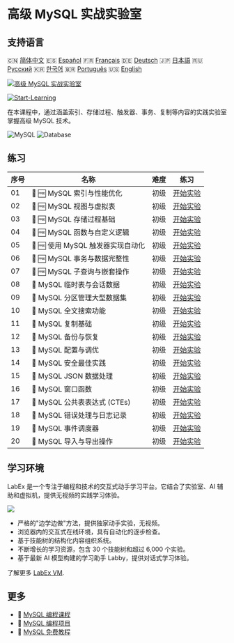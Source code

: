 # 高级 MySQL 实战实验室

## 支持语言

🇨🇳 [简体中文](README_zh.md) 🇪🇸 [Español](README_es.md) 🇫🇷 [Français](README_fr.md) 🇩🇪 [Deutsch](README_de.md) 🇯🇵 [日本語](README_ja.md) 🇷🇺 [Русский](README_ru.md) 🇰🇷 [한국어](README_ko.md) 🇧🇷 [Português](README_pt.md) 🇺🇸 [English](README.md) 

[![高级 MySQL 实战实验室](https://cover-creator.labex.io/advanced-mysql-practical-labs.png?lang=zh)](https://labex.io/zh/courses/advanced-mysql-practical-labs)

[![Start-Learning](https://img.shields.io/badge/Start-Learning-whitesmoke?style=for-the-badge)](https://labex.io/zh/courses/advanced-mysql-practical-labs)

在本课程中，通过涵盖索引、存储过程、触发器、事务、复制等内容的实践实验室掌握高级 MySQL 技术。

![MySQL](https://img.shields.io/badge/MySQL-whitesmoke?style=for-the-badge&logo=mysql)
![Database](https://img.shields.io/badge/Database-whitesmoke?style=for-the-badge&logo=database)


## 练习

|   序号 | 名称                              | 难度   | 练习                                                                                                                         |
|--------|-----------------------------------|--------|------------------------------------------------------------------------------------------------------------------------------|
|     01 | 📖 🆓 MySQL 索引与性能优化        | 初级   | <a target='_blank' href='https://labex.io/zh/tutorials/mysql-mysql-indexes-and-performance-optimization-550910'>开始实验</a> |
|     02 | 📖 🆓 MySQL 视图与虚拟表          | 初级   | <a target='_blank' href='https://labex.io/zh/tutorials/mysql-mysql-views-and-virtual-tables-550920'>开始实验</a>             |
|     03 | 📖 🆓 MySQL 存储过程基础          | 初级   | <a target='_blank' href='https://labex.io/zh/tutorials/mysql-mysql-stored-procedures-basics-550915'>开始实验</a>             |
|     04 | 📖 🆓 MySQL 函数与自定义逻辑      | 初级   | <a target='_blank' href='https://labex.io/zh/tutorials/mysql-mysql-functions-and-custom-logic-550908'>开始实验</a>           |
|     05 | 📖 🆓 使用 MySQL 触发器实现自动化 | 初级   | <a target='_blank' href='https://labex.io/zh/tutorials/mysql-mysql-triggers-for-automation-550919'>开始实验</a>              |
|     06 | 📖 🆓 MySQL 事务与数据完整性      | 初级   | <a target='_blank' href='https://labex.io/zh/tutorials/mysql-mysql-transactions-and-data-integrity-550918'>开始实验</a>      |
|     07 | 📖 🆓 MySQL 子查询与嵌套操作      | 初级   | <a target='_blank' href='https://labex.io/zh/tutorials/mysql-mysql-subqueries-and-nested-operations-550916'>开始实验</a>     |
|     08 | 📖  MySQL 临时表与会话数据        | 初级   | <a target='_blank' href='https://labex.io/zh/tutorials/mysql-mysql-temporary-tables-and-session-data-550917'>开始实验</a>    |
|     09 | 📖  MySQL 分区管理大型数据集      | 初级   | <a target='_blank' href='https://labex.io/zh/tutorials/mysql-mysql-partitioning-for-large-datasets-550912'>开始实验</a>      |
|     10 | 📖  MySQL 全文搜索功能            | 初级   | <a target='_blank' href='https://labex.io/zh/tutorials/mysql-mysql-full-text-search-capabilities-550907'>开始实验</a>        |
|     11 | 📖  MySQL 复制基础                | 初级   | <a target='_blank' href='https://labex.io/zh/tutorials/mysql-mysql-replication-basics-550913'>开始实验</a>                   |
|     12 | 📖  MySQL 备份与恢复              | 初级   | <a target='_blank' href='https://labex.io/zh/tutorials/mysql-mysql-backup-and-recovery-550902'>开始实验</a>                  |
|     13 | 📖  MySQL 配置与调优              | 初级   | <a target='_blank' href='https://labex.io/zh/tutorials/mysql-mysql-configuration-and-tuning-550904'>开始实验</a>             |
|     14 | 📖  MySQL 安全最佳实践            | 初级   | <a target='_blank' href='https://labex.io/zh/tutorials/mysql-mysql-security-best-practices-550914'>开始实验</a>              |
|     15 | 📖  MySQL JSON 数据处理           | 初级   | <a target='_blank' href='https://labex.io/zh/tutorials/mysql-mysql-json-data-handling-550911'>开始实验</a>                   |
|     16 | 📖  MySQL 窗口函数                | 初级   | <a target='_blank' href='https://labex.io/zh/tutorials/mysql-mysql-window-functions-550921'>开始实验</a>                     |
|     17 | 📖  MySQL 公共表表达式 (CTEs)     | 初级   | <a target='_blank' href='https://labex.io/zh/tutorials/mysql-mysql-common-table-expressions-ctes-550903'>开始实验</a>        |
|     18 | 📖  MySQL 错误处理与日志记录      | 初级   | <a target='_blank' href='https://labex.io/zh/tutorials/mysql-mysql-error-handling-and-logging-550905'>开始实验</a>           |
|     19 | 📖  MySQL 事件调度器              | 初级   | <a target='_blank' href='https://labex.io/zh/tutorials/mysql-mysql-event-scheduler-550906'>开始实验</a>                      |
|     20 | 📖  MySQL 导入与导出操作          | 初级   | <a target='_blank' href='https://labex.io/zh/tutorials/mysql-mysql-import-and-export-operations-550909'>开始实验</a>         |

## 学习环境

LabEx 是一个专注于编程和技术的交互式动手学习平台。它结合了实验室、AI 辅助和虚拟机，提供无视频的实践学习体验。

![](https://tutorial-screenshot.getvm.io/images/vm-1725247253.png)

- 严格的"边学边做"方法，提供独家动手实验，无视频。
- 浏览器内的交互式在线环境，具有自动化的逐步检查。
- 基于技能树的结构化内容组织系统。
- 不断增长的学习资源，包含 30 个技能树和超过 6,000 个实验。
- 基于最新 AI 模型构建的学习助手 Labby，提供对话式学习体验。

了解更多 [LabEx VM](https://support.labex.io/using-labex/virtual-machine).

## 更多

- 🔗 [MySQL 编程课程](https://github.com/labex-labs/awesome-programming-courses)
- 🔗 [MySQL 编程项目](https://github.com/labex-labs/awesome-programming-projects)
- 🔗 [MySQL 免费教程](https://github.com/labex-labs/mysql-free-tutorials)

